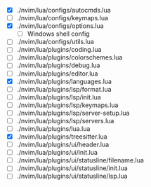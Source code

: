 - [x] ./nvim/lua/configs/autocmds.lua
- [ ] ./nvim/lua/configs/keymaps.lua
- [x] ./nvim/lua/configs/options.lua
    - [ ] Windows shell config
- [ ] ./nvim/lua/configs/utils.lua
- [ ] ./nvim/lua/plugins/coding.lua
- [ ] ./nvim/lua/plugins/colorschemes.lua
- [ ] ./nvim/lua/plugins/debug.lua
- [ ] ./nvim/lua/plugins/editor.lua
- [x] ./nvim/lua/plugins/languages.lua
- [ ] ./nvim/lua/plugins/lsp/format.lua
- [ ] ./nvim/lua/plugins/lsp/init.lua
- [ ] ./nvim/lua/plugins/lsp/keymaps.lua
- [ ] ./nvim/lua/plugins/lsp/server-setup.lua
- [ ] ./nvim/lua/plugins/lsp/servers.lua
- [ ] ./nvim/lua/plugins/lua.lua
- [x] ./nvim/lua/plugins/treesitter.lua
- [ ] ./nvim/lua/plugins/ui/header.lua
- [ ] ./nvim/lua/plugins/ui/init.lua
- [ ] ./nvim/lua/plugins/ui/statusline/filename.lua
- [ ] ./nvim/lua/plugins/ui/statusline/init.lua
- [ ] ./nvim/lua/plugins/ui/statusline/lsp.lua
